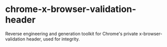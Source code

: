 # chrome-x-browser-validation-header
Reverse engineering and generation toolkit for Chrome's private x-browser-validation header, used for integrity.
